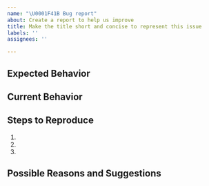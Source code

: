 ```yaml
---
name: "\U0001F41B Bug report"
about: Create a report to help us improve
title: Make the title short and concise to represent this issue
labels: ''
assignees: ''

---
```


<!--- Provide a general summary of the issue in the Title above -->

## Expected Behavior
<!--- Tell us what should happen -->

## Current Behavior
<!--- Tell us what happens instead of the expected behavior -->

## Steps to Reproduce
<!--- (Optional, yet highly recommended) Provide a link to a live example which we can use to reproduce this bug -->
<!--- Include code to reproduce this bug -->
1.
2.
3.

## Possible Reasons and Suggestions
<!--- Not obligatory, but suggest a reason for the bug or perhaps a suggestion on how to fix this, -->
